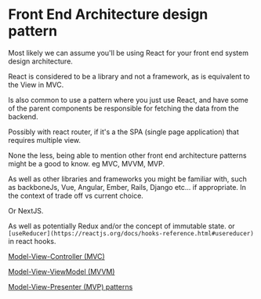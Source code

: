 # Front End Architecture design pattern

Most likely we can assume you'll be using React for your front end system design architecture. 

React is considered to be a library and not a framework, as is equivalent to the View in MVC. 

Is also common to use a pattern where you just use React, and have some of the parent components be responsible for fetching the data from the backend.

Possibly with react router, if it's a the SPA (single page application) that requires multiple view.

None the less, being able to mention other front end architecture patterns might be a good to know. eg MVC, MVVM, MVP. 

As well as other libraries and frameworks you might be familiar with, such as backboneJs, Vue, Angular, Ember, Rails, Django etc... if appropriate. In the context of trade off vs current choice.

Or NextJS.

As well as potentially Redux and/or the concept of immutable state. or `[useReducer](https://reactjs.org/docs/hooks-reference.html#usereducer)` in react hooks.

[Model-View-Controller (MVC)](Front%20End%20Architecture%20design%20pattern%2081dc7a0199fe49c6a415fe66342c7868/Model-View-Controller%20(MVC)%20ffbbc720fc12414eb71c517e12d2ce7b.md)

[Model-View-ViewModel (MVVM)](Front%20End%20Architecture%20design%20pattern%2081dc7a0199fe49c6a415fe66342c7868/Model-View-ViewModel%20(MVVM)%20bed39f82775c42deb8c4631041fe62e4.md)

[Model-View-Presenter (MVP) patterns](Front%20End%20Architecture%20design%20pattern%2081dc7a0199fe49c6a415fe66342c7868/Model-View-Presenter%20(MVP)%20patterns%203a90d27c108d41448c14441703c3a155.md)